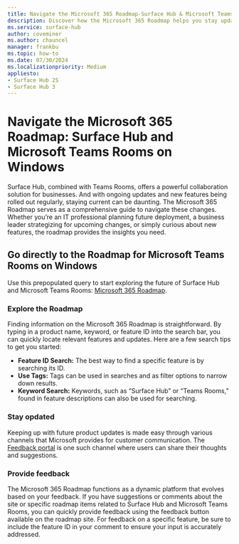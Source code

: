 ```yaml
---
title: Navigate the Microsoft 365 Roadmap-Surface Hub & Microsoft Teams Rooms
description: Discover how the Microsoft 365 Roadmap helps you stay updated with the latest features for Surface Hub and Microsoft Teams Rooms. Learn how to provide feedback and utilize search tips to maximize your Microsoft 365 experience.
ms.service: surface-hub
author: coveminer
ms.author: chauncel
manager: frankbu
ms.topic: how-to
ms.date: 07/30/2024
ms.localizationpriority: Medium
appliesto:
- Surface Hub 2S
- Surface Hub 3
---
```


# Navigate the Microsoft 365 Roadmap: Surface Hub and Microsoft Teams Rooms on Windows 

Surface Hub, combined with Teams Rooms, offers a powerful collaboration solution for businesses. And with ongoing updates and new features being rolled out regularly, staying current can be daunting. The Microsoft 365 Roadmap serves as a comprehensive guide to navigate these changes. Whether you’re an IT professional planning future deployment, a business leader strategizing for upcoming changes, or simply curious about new features, the roadmap provides the insights you need.

## Go directly to the Roadmap for Microsoft Teams Rooms on Windows

Use this prepopulated query to start exploring the future of Surface Hub and Microsoft Teams Rooms: [Microsoft 365 Roadmap](https://www.microsoft.com/microsoft-365/roadmap?filters=&searchterms=teams%2Crooms).

### Explore the Roadmap

Finding information on the Microsoft 365 Roadmap is straightforward. By typing in a product name, keyword, or feature ID into the search bar, you can quickly locate relevant features and updates. Here are a few search tips to get you started:

- **Feature ID Search:** The best way to find a specific feature is by searching its ID.
- **Use Tags:** Tags can be used in searches and as filter options to narrow down results.
- **Keyword Search:** Keywords, such as “Surface Hub” or “Teams Rooms,” found in feature descriptions can also be used for searching.

### Stay opdated

Keeping up with future product updates is made easy through various channels that Microsoft provides for customer communication. The [Feedback portal](https://www.microsoft.com/en-us/microsoft-365/roadmap?filters=&searchterms=teams%2Crooms) is one such channel where users can share their thoughts and suggestions.

### Provide feedback

The Microsoft 365 Roadmap functions as a dynamic platform that evolves based on your feedback. If you have suggestions or comments about the site or specific roadmap items related to Surface Hub and Microsoft Teams Rooms, you can quickly provide feedback using the feedback button available on the roadmap site. For feedback on a specific feature, be sure to include the feature ID in your comment to ensure your input is accurately addressed.

